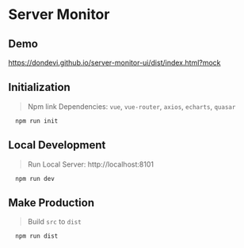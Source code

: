 <!--
/**
 * Server Monitor
 *
 * @author dondevi
 * @update 2018-02-02
 */
-->

# Server Monitor


## Demo

<https://dondevi.github.io/server-monitor-ui/dist/index.html?mock>


## Initialization
> Npm link Dependencies: `vue`, `vue-router`, `axios`, `echarts`, `quasar`

```shell
  npm run init
```

## Local Development
> Run Local Server: http://localhost:8101

```shell
  npm run dev
```

## Make Production
> Build `src` to `dist`

```
  npm run dist
```

